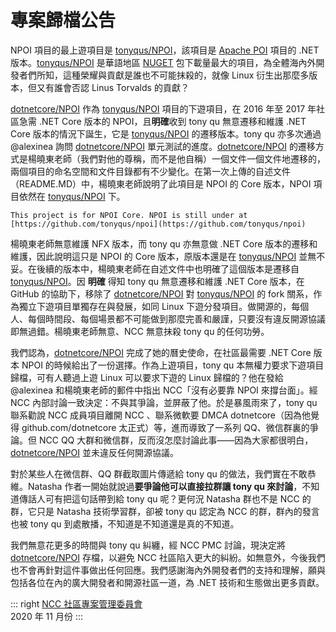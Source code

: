 # 專案歸檔公告

NPOI 項目的最上遊項目是 [tonyqus/NPOI](https://github.com/tonyqus/NPOI)，該項目是 [Apache POI](https://github.com/apache/poi) 項目的 .NET 版本。[tonyqus/NPOI](https://github.com/tonyqus/NPOI) 是華語地區 [NUGET](https://www.nuget.org/packages/NPOI/) 包下載量最大的項目，為全體海內外開發者們所知，這種榮耀與貢獻是誰也不可能抹殺的，就像 Linux 衍生出那麼多版本，但又有誰會否認 Linus Torvalds 的貢獻？

[dotnetcore/NPOI](https://github.com/dotnetcore/NPOI) 作為 [tonyqus/NPOI](https://github.com/tonyqus/NPOI) 項目的下遊項目，在 2016 年至 2017 年社區急需 .NET Core 版本的 NPOI，且**明確**收到 tony qu 無意遷移和維護 .NET Core 版本的情況下誕生，它是 [tonyqus/NPOI](https://github.com/tonyqus/NPOI) 的遷移版本。tony qu 亦多次通過 @alexinea 詢問 [dotnetcore/NPOI](https://github.com/dotnetcore/NPOI) 單元測試的進度。[dotnetcore/NPOI](https://github.com/dotnetcore/NPOI) 的遷移方式是楊曉東老師（我們對他的尊稱，而不是他自稱）一個文件一個文件地遷移的，兩個項目的命名空間和文件目錄都有不少變化。在第一次上傳的自述文件（README.MD）中，楊曉東老師說明了此項目是 NPOI 的 Core 版本，NPOI 項目依然在 [tonyqus/NPOI](https://github.com/tonyqus/NPOI) 下。

```
This project is for NPOI Core. NPOI is still under at [https://github.com/tonyqus/npoi](https://github.com/tonyqus/npoi)
```

楊曉東老師無意維護 NFX 版本，而 tony qu 亦無意做 .NET Core 版本的遷移和維護，因此說明這只是 NPOI 的 Core 版本，原版本還是在 [tonyqus/NPOI](https://github.com/tonyqus/NPOI) 並無不妥。在後續的版本中，楊曉東老師在自述文件中也明確了這個版本是遷移自 [tonyqus/NPOI](https://github.com/tonyqus/NPOI)。因 **明確** 得知 tony qu 無意遷移和維護 .NET Core 版本，在 GitHub 的協助下，移除了 [dotnetcore/NPOI](https://github.com/dotnetcore/NPOI) 對 [tonyqus/NPOI](https://github.com/tonyqus/NPOI) 的 fork 關系，作為獨立下遊項目單獨存在與發展，如同 Linux 下遊分發項目。做開源的，每個人、每個時間段、每個場景都不可能做到那麼完善和嚴謹，只要沒有違反開源協議即無過錯。楊曉東老師無意、NCC 無意抹殺 tony qu 的任何功勞。

我們認為，[dotnetcore/NPOI](https://github.com/dotnetcore/NPOI) 完成了她的曆史使命，在社區最需要 .NET Core 版本 NPOI 的時候給出了一份選擇。作為上遊項目，tony qu 本無權力要求下遊項目歸檔，可有人聽過上遊 Linux 可以要求下遊的 Linux 歸檔的？他在發給 @alexinea 和楊曉東老師的郵件中指出 NCC「沒有必要靠 NPOI 來撐台面」。經 NCC 內部討論一致決定：不與其爭論，並屏蔽了他。於是暴風雨來了，tony qu 聯系勸說 NCC 成員項目離開 NCC 、聯系微軟要 DMCA dotnetcore（因為他覺得 github.com/dotnetcore 太正式）等，進而導致了一系列 QQ、微信群裏的爭論。但 NCC QQ 大群和微信群，反而沒怎麼討論此事——因為大家都很明白，[dotnetcore/NPOI](https://github.com/dotnetcore/NPOI) 並未違反任何開源協議。

對於某些人在微信群、QQ 群截取圖片傳遞給 tony qu 的做法，我們實在不敢恭維。Natasha 作者一開始就說過**要爭論他可以直接拉群讓 tony qu 來討論**，不知道傳話人可有把這句話帶到給 tony qu 呢？更何況 Natasha 群也不是 NCC 的群，它只是 Natasha 技術學習群，卻被 tony qu 認定為 NCC 的群，群內的發言也被 tony qu 到處散播，不知道是不知道還是真的不知道。

我們無意花更多的時間與 tony qu 糾纏，經 NCC PMC 討論，現決定將 [dotnetcore/NPOI](https://github.com/dotnetcore/NPOI) 存檔，以避免 NCC 社區陷入更大的糾紛。如無意外，今後我們也不會再針對這件事做出任何回應。我們感謝海內外開發者們的支持和理解，願與包括各位在內的廣大開發者和開源社區一道，為 .NET 技術和生態做出更多貢獻。

::: right
[NCC 社區專案管理委員會](https://ncc.work/people/project-management-committee) <br /> 2020 年 11 月份
:::